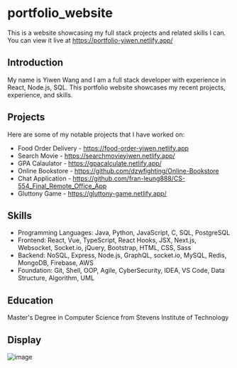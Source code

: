 # portfolio_website
This is a website showcasing my full stack projects and related skills I can. You can view it live at https://portfolio-yiwen.netlify.app/

## Introduction
My name is Yiwen Wang and I am a full stack developer with experience in React, Node.js, SQL. This portfolio website showcases my recent projects, experience, and skills.

## Projects
Here are some of my notable projects that I have worked on:

 - Food Order Delivery - https://food-order-yiwen.netlify.app
 - Search Movie - https://searchmovieyiwen.netlify.app/
 - GPA Calaulator - https://gpacalculate.netlify.app/
 - Online Bookstore - https://github.com/dzwfighting/Online-Bookstore
 - Chat Application - https://github.com/fran-leung888/CS-554_Final_Remote_Office_App
 - Gluttony Game - https://gluttony-game.netlify.app/
 
## Skills
 - Programming Languages: Java, Python, JavaScript, C, SQL, PostgreSQL
 - Frontend: React, Vue, TypeScript, React Hooks, JSX, Next.js, Websocket, Socket.io, jQuery, Bootstrap, HTML, CSS, Sass
 - Backend: NoSQL, Express, Node.js, GraphQL, socket.io, MySQL, Redis, MongoDB, Firebase, AWS
 - Foundation: Git, Shell, OOP, Agile, CyberSecurity, IDEA, VS Code, Data Structure, Algorithm, UML

## Education
 Master's Degree in Computer Science from Stevens Institute of Technology

## Display
![image](https://user-images.githubusercontent.com/90535397/235047172-fe490eda-4728-4207-a8ff-0487d87777b5.png)

